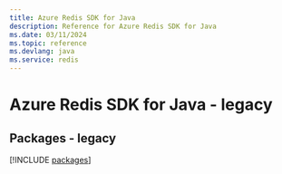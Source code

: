 ```yaml
---
title: Azure Redis SDK for Java
description: Reference for Azure Redis SDK for Java
ms.date: 03/11/2024
ms.topic: reference
ms.devlang: java
ms.service: redis
---
```

# Azure Redis SDK for Java - legacy
## Packages - legacy
[!INCLUDE [packages](redis-index.md)]